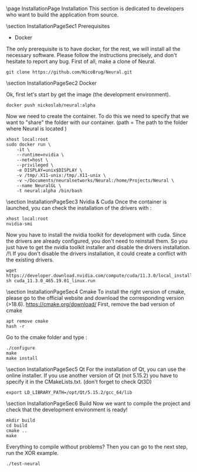 \page InstallationPage Installation
This section is dedicated to developers who want to build the application from source.

\section InstallationPageSec1  Prerequisites

* Docker

The only prerequisite is to have docker, for the rest, we will install all the necessary software. Please follow the instructions precisely, and don't hesitate to report any bug. 
First of all, make a clone of Neural. 
```
git clone https://github.com/NicoBrug/Neural.git
```
\section InstallationPageSec2  Docker

Ok, first let's start by get the image (the development environment). 
```
docker push nickoslab/neural:alpha
```
Now we need to create the container. To do this we need to specify that we want to "share" the folder with our container. (path = The path to the folder where Neural is located )
```
xhost local:root
sudo docker run \
    -it \
    --runtime=nvidia \
    --net=host \
    --privileged \
    -e DISPLAY=unix$DISPLAY \
    -v /tmp/.X11-unix:/tmp/.X11-unix \
    -v ~/Documents/neuralnetworks/Neural:/home/Projects/Neural \
    --name NeuralGL \
    -t neural:alpha /bin/bash 
```
\section InstallationPageSec3  Nvidia & Cuda
Once the container is launched, you can check the installation of the drivers with : 
```
xhost local:root
nvidia-smi
```
Now you have to install the nvidia toolkit for development with cuda. Since the drivers are already configured, you don't need to reinstall them. So you just have to get the nvidia toolkit installer and disable the drivers installation. /!\ If you don't disable the drivers installation, it could create a conflict with the existing drivers. 
```
wget https://developer.download.nvidia.com/compute/cuda/11.3.0/local_installers/cuda_11.3.0_465.19.01_linux.run
sh cuda_11.3.0_465.19.01_linux.run
```
\section InstallationPageSec4  Cmake
To install the right version of cmake, please go to the official website and download the corresponding version (>18.6). 
https://cmake.org/download/
First, remove the bad version of cmake 
```
apt remove cmake
hash -r
```
Go to the cmake folder and type :
```
./configure
make
make install
```
\section InstallationPageSec5  Qt
For the installation of Qt, you can use the online installer. If you use another version of Qt (not 5.15.2) you have to specify it in the CMakeLists.txt. (don't forget to check Qt3D)
```
export LD_LIBRARY_PATH=/opt/Qt/5.15.2/gcc_64/lib
```
\section InstallationPageSec6  Build
Now we want to compile the project and check that the development environment is ready!
```
mkdir build
cd build
cmake ..
make
```
Everything to compile without problems? Then you can go to the next step, run the XOR example.
```
./test-neural
```